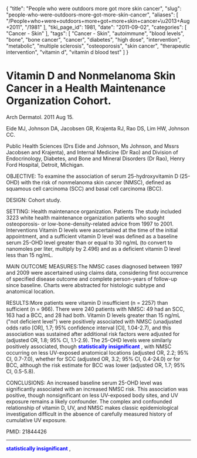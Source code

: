 {
    "title": "People who were outdoors more got more skin cancer",
    "slug": "people-who-were-outdoors-more-got-more-skin-cancer",
    "aliases": [
        "/People+who+were+outdoors+more+got+more+skin+cancer+\u2013+Aug+2011",
        "/1981"
    ],
    "tiki_page_id": 1981,
    "date": "2011-09-02",
    "categories": [
        "Cancer - Skin"
    ],
    "tags": [
        "Cancer - Skin",
        "autoimmune",
        "blood levels",
        "bone",
        "bone cancer",
        "cancer",
        "diabetes",
        "high dose",
        "intervention",
        "metabolic",
        "multiple sclerosis",
        "osteoporosis",
        "skin cancer",
        "therapeutic intervention",
        "vitamin d",
        "vitamin d blood test"
    ]
}


# Vitamin D and Nonmelanoma Skin Cancer in a Health Maintenance Organization Cohort.

Arch Dermatol. 2011 Aug 15. 

Eide MJ, Johnson DA, Jacobsen GR, Krajenta RJ, Rao DS, Lim HW, Johnson CC.

Public Health Sciences (Drs Eide and Johnson, Ms Johnson, and Mssrs Jacobsen and Krajenta), and Internal Medicine (Dr Rao) and Division of Endocrinology, Diabetes, and Bone and Mineral Disorders (Dr Rao), Henry Ford Hospital, Detroit, Michigan.

OBJECTIVE: To examine the association of serum 25-hydroxyvitamin D (25-OHD) with the risk of nonmelanoma skin cancer (NMSC), defined as squamous cell carcinoma (SCC) and basal cell carcinoma (BCC).

DESIGN: Cohort study.

SETTING: Health maintenance organization. Patients  The study included 3223 white health maintenance organization patients who sought osteoporosis- or low-bone-density-related advice from 1997 to 2001. Interventions  Vitamin D levels were ascertained at the time of the initial appointment, and a sufficient vitamin D level was defined as a baseline serum 25-OHD level greater than or equal to 30 ng/mL (to convert to nanomoles per liter, multiply by 2.496) and as a deficient vitamin D level less than 15 ng/mL.

MAIN OUTCOME MEASURES:The NMSC cases diagnosed between 1997 and 2009 were ascertained using claims data, considering first occurrence of specified disease outcome and complete person-years of follow-up since baseline. Charts were abstracted for histologic subtype and anatomical location.

RESULTS:More patients were vitamin D insufficient (n = 2257) than sufficient (n = 966). There were 240 patients with NMSC: 49 had an SCC, 163 had a BCC, and 28 had both. Vitamin D levels greater than 15 ng/mL ("not deficient level") were positively associated with NMSC (unadjusted odds ratio <span>[OR]</span>, 1.7; 95% confidence interval <span>[CI]</span>, 1.04-2.7), and this association was sustained after additional risk factors were adjusted for (adjusted OR, 1.8; 95% CI, 1.1-2.9). The 25-OHD levels were similarly positively associated, though  **<span style="color:#00F;">statistically insignificant</span>** , with NMSC occurring on less UV-exposed anatomical locations (adjusted OR, 2.2; 95% CI, 0.7-7.0), whether for SCC (adjusted OR, 3.2; 95% CI, 0.4-24.0) or for BCC, although the risk estimate for BCC was lower (adjusted OR, 1.7; 95% CI, 0.5-5.8).

CONCLUSIONS: An increased baseline serum 25-OHD level was significantly associated with an increased NMSC risk. This association was positive, though nonsignificant on less UV-exposed body sites, and UV exposure remains a likely confounder. The complex and confounded relationship of vitamin D, UV, and NMSC makes classic epidemiological investigation difficult in the absence of carefully measured history of cumulative UV exposure.

PMID:     21844426

- - - - - - - - - 

 **<span style="color:#00F;">statistically insignificant</span>** ,